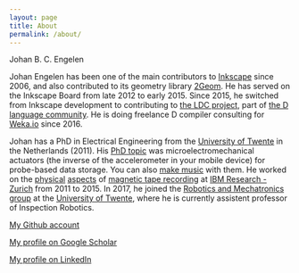 ```yaml
---
layout: page
title: About
permalink: /about/
---
```


Johan B. C. Engelen

Johan Engelen has been one of the main contributors to [Inkscape](https://inkscape.org/) since 2006, and also contributed to its geometry library [2Geom](http://lib2geom.sourceforge.net/). He has served on the Inkscape Board from late 2012 to early 2015.
Since 2015, he switched from Inkscape development to contributing to [the LDC project](https://wiki.dlang.org/LDC), part of [the D language community](https://dlang.org/). He is doing freelance D compiler consulting for [Weka.io](http://www.weka.io/) since 2016.

Johan has a PhD in Electrical Engineering from the [University of Twente](https://www.utwente.nl) in the Netherlands (2011). His [PhD topic](https://dx.doi.org/10.3990/1.9789036531207) was microelectromechanical actuators (the inverse of the accelerometer in your mobile device) for probe-based data storage. You can also [make music](https://www.engadget.com/2010/10/04/worlds-smallest-violin-uses-mems-plays-only-for-you-video/) with them.
He worked on the [physical](https://www.flickr.com/photos/ibm_research_zurich/19337989589) [aspects](https://www.flickr.com/photos/ibm_research_zurich/16890631949) of [magnetic tape recording](https://www-03.ibm.com/press/us/en/pressrelease/46554.wss) at [IBM Research - Zurich](https://www.research.ibm.com/labs/zurich/) from 2011 to 2015.
In 2017, he joined the [Robotics and Mechatronics group](https://www.ram.ewi.utwente.nl) at the [University of Twente](https://www.utwente.nl), where he is currently assistent professor of Inspection Robotics.

[My Github account](https://github.com/JohanEngelen)

[My profile on Google Scholar](https://scholar.google.com/citations?user=fX8rVrwAAAAJ)

[My profile on LinkedIn](https://nl.linkedin.com/in/johan-engelen-bb711110)
